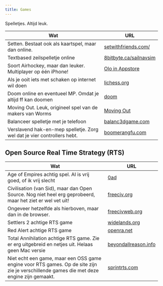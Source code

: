 ```yaml
---
title: Games
---
```


Spelletjes. Altijd leuk.

| Wat                                                                     | URL                                                                   |
| ----------------------------------------------------------------------- | --------------------------------------------------------------------- |
| Setten. Bestaat ook als kaartspel, maar dan online.                     | [setwithfriends.com/](https://setwithfriends.com/)                    |
| Textbased zeilspelletje online                                          | [8bitbyte.ca/sailnavsim](https://8bitbyte.ca/sailnavsim)              |
| Soort Airhockey, maar dan leuker. Multiplayer op één iPhone!            | [Olo in Appstore](https://apps.apple.com/us/app/olo-game/id529826126) |
| Als je ooit iets met schaken op internet wil doen                       | [lichess.org](https://lichess.org/)                                   |
| Doom online en eventueel MP. Omdat je altijd ff kan doomen              | [doom](https://silentspacemarine.com/)                                |
| Moving Out. Leuk, origineel spel van de makers van Worms                | [Moving Out](https://www.team17.com/games/moving-out/)                |
| Balanceer spelletje met je telefoon                                     | [balanc3dgame.com](https://www.balanc3dgame.com)                      |
| Verslavend hak-en-mep spelletje. Zorg wel dat je vier controllers hebt. | [boomerangfu.com](https://www.boomerangfu.com/)                       |

## Open Source Real Time Strategy (RTS)

| Wat                                                                                                                                       | URL                                                      |
| ----------------------------------------------------------------------------------------------------------------------------------------- | -------------------------------------------------------- |
| Age of Empires achtig spel. AI is vrij goed, of ik vrij slecht                                                                            | [0ad](https://play0ad.com/)                              |
| Civilisation (van Sid), maar dan Open Source. Nog niet heel erg geprobeerd, maar het ziet er wel vet uit!                                 | [freeciv.org](https://www.freeciv.org/)                  |
| Ongeveer hetzelfde als hierboven, maar dan in de browser.                                                                                 | [freecivweb.org](https://www.freecivweb.org/)            |
| Settlers 2 achtige RTS game                                                                                                               | [widelands.org](https://www.widelands.org)               |
| Red Alert achtige RTS game                                                                                                                | [openra.net](https://www.openra.net)                     |
| Total Annihilation achtige RTS game. Zie er erg uitgebreid en netjes uit. Helaas geen Mac versie                                          | [beyondallreason.info](https://www.beyondallreason.info) |
| Niet echt een game, maar een OSS game engine voor RTS games. Op de site zijn zie je verschillende games die met deze engine zijn gemaakt. | [sprintrts.com](https://springrts.com)                   |
